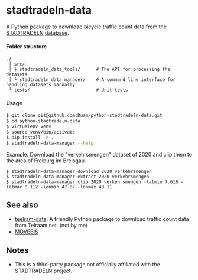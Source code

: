 # stadtradeln-data
A Python package to download bicycle traffic count data from the [STADTRADELN](https://www.stadtradeln.de/home) [database](https://www.mcloud.de/web/guest/suche/-/results/detail/ECF9DF02-37DC-4268-B017-A7C2CF302006).

#### Folder structure
```
./
 ├ src/
 │ ├ stadtradeln_data_tools/      # The API for processing the datasets
 │ └ stadtradeln_data_manager/    # A command line interface for handling datasets manually
 └ tests/                         # Unit-tests
```

#### Usage
```bash
$ git clone git@github.com:Duam/python-stadtradeln-data.git
$ cd python-stadtradeln-data
$ virtualenv venv
$ source venv/bin/activate
$ pip install -e .
$ stadtradeln-data-manager --help
```

Example: Download the "verkehrsmengen" dataset of 2020 and clip them to the area of Freiburg im Breisgau.
```
$ stadtradeln-data-manager download 2020 verkehrsmengen
$ stadtradeln-data-manager extract 2020 verkehrsmengen
$ stadtradeln-data-manager clip 2020 verkehrsmengen -latmin 7.616 -latmax 8.112 -lonmin 47.87 -lonmax 48.11
```

## See also
- [teelram-data](https://github.com/barentsen/telraam-data): A friendly Python package to download traffic count data from Telraam.net. (not by me)
- [MOVEBIS](https://www.bmvi.de/SharedDocs/DE/Artikel/DG/mfund-projekte/verbesserung-der-fahrradinfrastruktur-movebis.html)

## Notes
- This is a third-party package not officially affiliated with the STADTRADELN project.